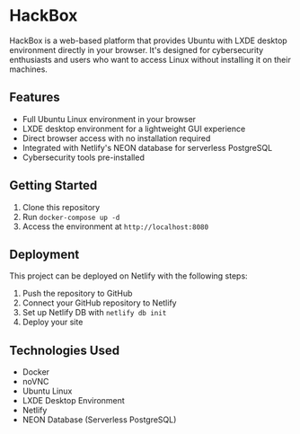 # HackBox

HackBox is a web-based platform that provides Ubuntu with LXDE desktop environment directly in your browser. It's designed for cybersecurity enthusiasts and users who want to access Linux without installing it on their machines.

## Features

- Full Ubuntu Linux environment in your browser
- LXDE desktop environment for a lightweight GUI experience
- Direct browser access with no installation required
- Integrated with Netlify's NEON database for serverless PostgreSQL
- Cybersecurity tools pre-installed

## Getting Started

1. Clone this repository
2. Run `docker-compose up -d`
3. Access the environment at `http://localhost:8080`

## Deployment

This project can be deployed on Netlify with the following steps:

1. Push the repository to GitHub
2. Connect your GitHub repository to Netlify
3. Set up Netlify DB with `netlify db init`
4. Deploy your site

## Technologies Used

- Docker
- noVNC
- Ubuntu Linux
- LXDE Desktop Environment
- Netlify
- NEON Database (Serverless PostgreSQL)